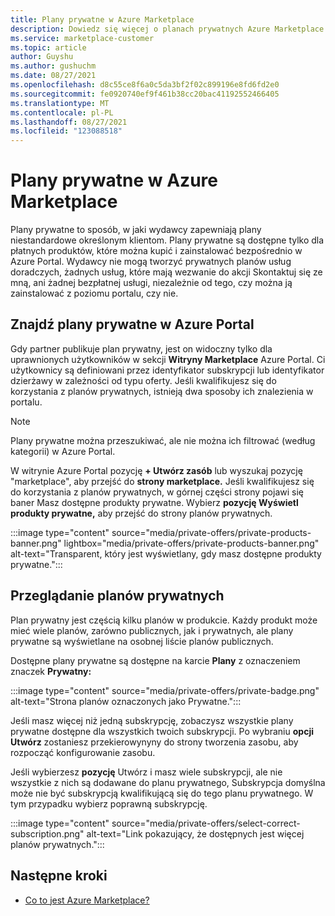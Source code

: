 ```yaml
---
title: Plany prywatne w Azure Marketplace
description: Dowiedz się więcej o planach prywatnych Azure Marketplace.
ms.service: marketplace-customer
ms.topic: article
author: Guyshu
ms.author: gushuchm
ms.date: 08/27/2021
ms.openlocfilehash: d8c55ce8f6a0c5da3bf2f02c899196e8fd6fd2e0
ms.sourcegitcommit: fe0920740ef9f461b38cc20bac41192552466405
ms.translationtype: MT
ms.contentlocale: pl-PL
ms.lasthandoff: 08/27/2021
ms.locfileid: "123088518"
---
```

# <a name="private-plans-in-azure-marketplace"></a>Plany prywatne w Azure Marketplace

Plany prywatne to sposób, w jaki wydawcy zapewniają plany niestandardowe określonym klientom. Plany prywatne są dostępne tylko dla płatnych produktów, które można kupić i zainstalować bezpośrednio w Azure Portal. Wydawcy nie mogą tworzyć prywatnych planów  usług doradczych, żadnych usług, które mają wezwanie do akcji Skontaktuj się ze mną, ani żadnej bezpłatnej usługi, niezależnie od tego, czy można ją zainstalować z poziomu portalu, czy nie.

## <a name="find-private-plans-in-the-azure-portal"></a>Znajdź plany prywatne w Azure Portal

Gdy partner publikuje plan prywatny, jest on widoczny tylko dla uprawnionych użytkowników w sekcji **Witryny Marketplace** Azure Portal. Ci użytkownicy są definiowani przez identyfikator subskrypcji lub identyfikator dzierżawy w zależności od typu oferty. Jeśli kwalifikujesz się do korzystania z planów prywatnych, istnieją dwa sposoby ich znalezienia w portalu.

> [!NOTE]
> Plany prywatne można przeszukiwać, ale nie można ich filtrować (według kategorii) w Azure Portal.

W witrynie Azure Portal pozycję **+ Utwórz zasób** lub wyszukaj pozycję "marketplace", aby przejść do **strony marketplace.** Jeśli kwalifikujesz się do korzystania z  planów prywatnych, w górnej części strony pojawi się baner Masz dostępne produkty prywatne. Wybierz **pozycję Wyświetl produkty prywatne,** aby przejść do strony planów prywatnych.

:::image type="content" source="media/private-offers/private-products-banner.png" lightbox="media/private-offers/private-products-banner.png" alt-text="Transparent, który jest wyświetlany, gdy masz dostępne produkty prywatne.":::

## <a name="review-private-plans"></a>Przeglądanie planów prywatnych

Plan prywatny jest częścią kilku planów w produkcie. Każdy produkt może mieć wiele planów, zarówno publicznych, jak i prywatnych, ale plany prywatne są wyświetlane na osobnej liście planów publicznych.

Dostępne plany prywatne są dostępne na karcie **Plany** z oznaczeniem znaczek **Prywatny:**

:::image type="content" source="media/private-offers/private-badge.png" alt-text="Strona planów oznaczonych jako Prywatne.":::

Jeśli masz więcej niż jedną subskrypcję, zobaczysz wszystkie plany prywatne dostępne dla wszystkich twoich subskrypcji. Po wybraniu **opcji Utwórz** zostaniesz przekierowynyny do strony tworzenia zasobu, aby rozpocząć konfigurowanie zasobu.

Jeśli wybierzesz **pozycję** Utwórz i masz wiele subskrypcji, ale nie wszystkie z nich są dodawane do planu prywatnego, Subskrypcja domyślna może nie być subskrypcją kwalifikującą się do tego planu prywatnego. W tym przypadku wybierz poprawną subskrypcję.

:::image type="content" source="media/private-offers/select-correct-subscription.png" alt-text="Link pokazujący, że dostępnych jest więcej planów prywatnych.":::

## <a name="next-steps"></a>Następne kroki

- [Co to jest Azure Marketplace?](azure-marketplace-overview.md)
